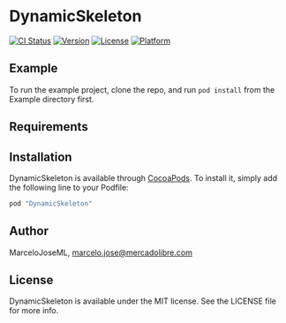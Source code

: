 # DynamicSkeleton

[![CI Status](http://img.shields.io/travis/MarceloJoseML/DynamicSkeleton.svg?style=flat)](https://travis-ci.org/MarceloJoseML/DynamicSkeleton)
[![Version](https://img.shields.io/cocoapods/v/DynamicSkeleton.svg?style=flat)](http://cocoapods.org/pods/DynamicSkeleton)
[![License](https://img.shields.io/cocoapods/l/DynamicSkeleton.svg?style=flat)](http://cocoapods.org/pods/DynamicSkeleton)
[![Platform](https://img.shields.io/cocoapods/p/DynamicSkeleton.svg?style=flat)](http://cocoapods.org/pods/DynamicSkeleton)

## Example

To run the example project, clone the repo, and run `pod install` from the Example directory first.

## Requirements

## Installation

DynamicSkeleton is available through [CocoaPods](http://cocoapods.org). To install
it, simply add the following line to your Podfile:

```ruby
pod "DynamicSkeleton"
```

## Author

MarceloJoseML, marcelo.jose@mercadolibre.com

## License

DynamicSkeleton is available under the MIT license. See the LICENSE file for more info.
